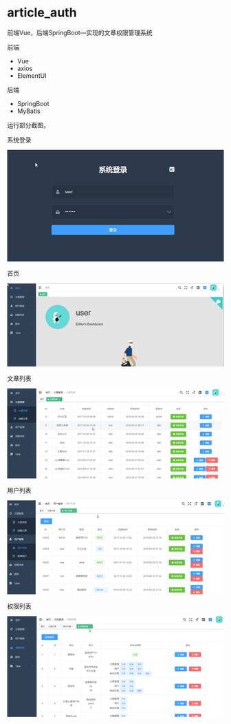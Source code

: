 # article_auth
前端Vue，后端SpringBoot—实现的文章权限管理系统

前端

- Vue
- axios
- ElementUI

后端

- SpringBoot
- MyBatis

运行部分截图，

系统登录

![](./images/1.png)

首页

![](./images/2.png)

文章列表

![](./images/3.png)

用户列表

![](./images/4.png)

权限列表

![](./images/5.png)
